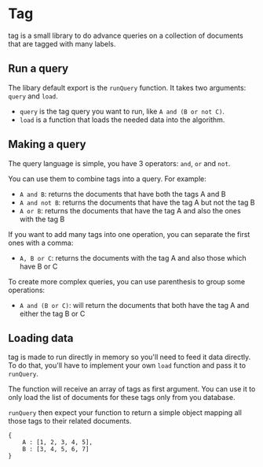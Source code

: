 # Tag

tag is a small library to do advance queries on a collection of documents that are tagged with many labels.


## Run a query

The libary default export is the `runQuery` function. It takes two arguments: `query` and `load`.

- `query` is the tag query you want to run, like `A and (B or not C)`.
- `load` is a function that loads the needed data into the algorithm.


## Making a query

The query language is simple, you have 3 operators: `and`, `or` and `not`.

You can use them to combine tags into a query. For example:
- `A and B`: returns the documents that have both the tags A and B
- `A and not B`: returns the documents that have the tag A but not the tag B
- `A or B`: returns the documents that have the tag A and also the ones with the tag B

If you want to add many tags into one operation, you can separate the first ones with a comma:
- `A, B or C`: returns the documents with the tag A and also those which have B or C

To create more complex queries, you can use parenthesis to group some operations:
- `A and (B or C)`: will return the documents that both have the tag A and either the tag B or C


## Loading data

tag is made to run directly in memory so you'll need to feed it data directly. To do that, you'll have to implement your own `load` function and pass it to `runQuery`.

The function will receive an array of tags as first argument. You can use it to only load the list of documents for these tags only from you database.

`runQuery` then expect your function to return a simple object mapping all those tags to their related documents.

```JS
{
    A : [1, 2, 3, 4, 5],
    B : [3, 4, 5, 6, 7]
}
```
